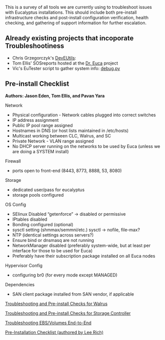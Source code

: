 This is a survey of all tools we are currently using to troubleshoot issues with Eucalyptus installations.  This should include both pre-install infrastructure checks and post-install configuration verification, health checking, and gathering of support information for further escalation.

## Already existing projects that incoporate Troubleshootiness
- Chris Grzegorczyk's [DevEUtils](https://github.com/eucalyptus/deveutils): 
- Tom Ellis' SOSreports hosted at the [Dr. Euca](https://github.com/eucalyptus/doctor-euca) project
- Vic's EuTester script to gather system info: [debug.py](https://github.com/eucalyptus/eutester/blob/testing/testcases/cloud_admin/get_debug.py)

## Pre-install Checklist
**Authors: Jason Eden, Tom Ellis, and Pavan Yara**

Network
- Physical configuration - Network cables plugged into correct switches
- IP address assignment
- Public IP pool range assigned
- Hostnames in DNS (or host lists maintained in /etc/hosts)
- Multicast working between CLC, Walrus, and SC
- Private Network - VLAN range assigned
- No DHCP server running on the networks to be used by Euca (unless we are doing a SYSTEM install)

Firewall
- ports open to front-end (8443, 8773, 8888, 53, 8080)

Storage
- dedicated user/pass for eucalyptus
- storage pools configured

OS Config
- SElinux Disabled
    “getenforce” -> disabled or permissive
- IPtables disabled
- Bonding configured (optional)
- sysctl setting (shmmax/semmni/etc.)
      sysctl -> nofile, file-max?
- NTP (identical settings across servers?)
- Ensure bind or dnsmasq are not running
- NetworkManager disabled (preferably system-wide, but at least per interface for those to be used for Euca)
- Preferably have their subscription package installed on all Euca nodes


Hypervisor Config
- configuring br0 (for every mode except MANAGED)

Dependencies
- SAN client package installed from SAN vendor, if applicable

[Troubleshooting and Pre-install Checks for Walrus](Walrus-Troubleshooting)

[Troubleshooting and Pre-install Checks for Storage Controller](SC-Troubleshooting)

[Troubleshooting EBS/Volumes End-to-End](EBS-Troubleshooting)

[Pre-Installation Checklist (authored by Lee Rich)](https://docs.google.com/document/d/1FBZuLf_pr2TbEHHWlEeObQXKO-oZ7bq1IF_I2mRVpwU/edit?usp=sharing)